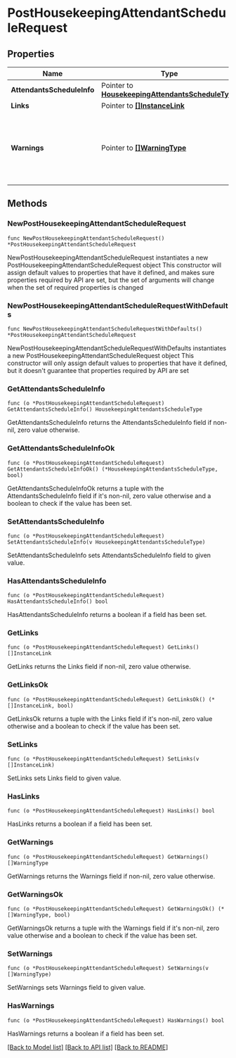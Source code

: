 # PostHousekeepingAttendantScheduleRequest

## Properties

Name | Type | Description | Notes
------------ | ------------- | ------------- | -------------
**AttendantsScheduleInfo** | Pointer to [**HousekeepingAttendantsScheduleType**](HousekeepingAttendantsScheduleType.md) |  | [optional] 
**Links** | Pointer to [**[]InstanceLink**](InstanceLink.md) |  | [optional] 
**Warnings** | Pointer to [**[]WarningType**](WarningType.md) | Used in conjunction with the Success element to define a business error. | [optional] 

## Methods

### NewPostHousekeepingAttendantScheduleRequest

`func NewPostHousekeepingAttendantScheduleRequest() *PostHousekeepingAttendantScheduleRequest`

NewPostHousekeepingAttendantScheduleRequest instantiates a new PostHousekeepingAttendantScheduleRequest object
This constructor will assign default values to properties that have it defined,
and makes sure properties required by API are set, but the set of arguments
will change when the set of required properties is changed

### NewPostHousekeepingAttendantScheduleRequestWithDefaults

`func NewPostHousekeepingAttendantScheduleRequestWithDefaults() *PostHousekeepingAttendantScheduleRequest`

NewPostHousekeepingAttendantScheduleRequestWithDefaults instantiates a new PostHousekeepingAttendantScheduleRequest object
This constructor will only assign default values to properties that have it defined,
but it doesn't guarantee that properties required by API are set

### GetAttendantsScheduleInfo

`func (o *PostHousekeepingAttendantScheduleRequest) GetAttendantsScheduleInfo() HousekeepingAttendantsScheduleType`

GetAttendantsScheduleInfo returns the AttendantsScheduleInfo field if non-nil, zero value otherwise.

### GetAttendantsScheduleInfoOk

`func (o *PostHousekeepingAttendantScheduleRequest) GetAttendantsScheduleInfoOk() (*HousekeepingAttendantsScheduleType, bool)`

GetAttendantsScheduleInfoOk returns a tuple with the AttendantsScheduleInfo field if it's non-nil, zero value otherwise
and a boolean to check if the value has been set.

### SetAttendantsScheduleInfo

`func (o *PostHousekeepingAttendantScheduleRequest) SetAttendantsScheduleInfo(v HousekeepingAttendantsScheduleType)`

SetAttendantsScheduleInfo sets AttendantsScheduleInfo field to given value.

### HasAttendantsScheduleInfo

`func (o *PostHousekeepingAttendantScheduleRequest) HasAttendantsScheduleInfo() bool`

HasAttendantsScheduleInfo returns a boolean if a field has been set.

### GetLinks

`func (o *PostHousekeepingAttendantScheduleRequest) GetLinks() []InstanceLink`

GetLinks returns the Links field if non-nil, zero value otherwise.

### GetLinksOk

`func (o *PostHousekeepingAttendantScheduleRequest) GetLinksOk() (*[]InstanceLink, bool)`

GetLinksOk returns a tuple with the Links field if it's non-nil, zero value otherwise
and a boolean to check if the value has been set.

### SetLinks

`func (o *PostHousekeepingAttendantScheduleRequest) SetLinks(v []InstanceLink)`

SetLinks sets Links field to given value.

### HasLinks

`func (o *PostHousekeepingAttendantScheduleRequest) HasLinks() bool`

HasLinks returns a boolean if a field has been set.

### GetWarnings

`func (o *PostHousekeepingAttendantScheduleRequest) GetWarnings() []WarningType`

GetWarnings returns the Warnings field if non-nil, zero value otherwise.

### GetWarningsOk

`func (o *PostHousekeepingAttendantScheduleRequest) GetWarningsOk() (*[]WarningType, bool)`

GetWarningsOk returns a tuple with the Warnings field if it's non-nil, zero value otherwise
and a boolean to check if the value has been set.

### SetWarnings

`func (o *PostHousekeepingAttendantScheduleRequest) SetWarnings(v []WarningType)`

SetWarnings sets Warnings field to given value.

### HasWarnings

`func (o *PostHousekeepingAttendantScheduleRequest) HasWarnings() bool`

HasWarnings returns a boolean if a field has been set.


[[Back to Model list]](../README.md#documentation-for-models) [[Back to API list]](../README.md#documentation-for-api-endpoints) [[Back to README]](../README.md)



